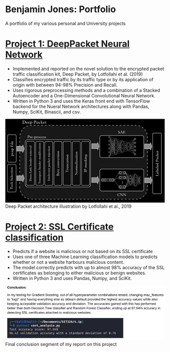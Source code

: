 # Benjamin Jones: Portfolio
A portfolio of my various personal and University projects


# [Project 1: DeepPacket Neural Network](https://github.com/Bnjon01/DeepPacketNN)
- Implemented and reported on the novel solution to the encrypted packet traffic classification kit, Deep Packet, by Lotfollahi et al. (2019)
- Classifies encrypted traffic by its traffic type or by its application of origin with between 94-98% Precision and Recall.
- Uses rigorous preprocessing methods and a combination of a Stacked Autoencoder and a One-Dimensional Convolutional Neural Network.
- Written in Python 3 and uses the Keras front end with TensorFlow backend for the Nueral Network architectures along with Pandas, Numpy, SciKit, Binascii, and csv.

![](/images/DeepPacket_Illustration.png)
Deep Packet architecture illustration by Lotfollahi et al., 2019

# [Project 2: SSL Certificate classification](https://github.com/Bnjon01/ML_SSL_Cert_Analysis)
- Predicts if a website is malicious or not based on its SSL certificate
- Uses one of three Machine Learning classification models to predicts whether or not a website harbours malicious content.
- The model correctly predicts with up to almost 98% accuracy of the SSL certificates as belonging to either malicious or benign websites.
- Written in Python 3 and uses Pandas, Numpy, and SciKit.

![](/images/ML_Tree_Conclusion.png)
Final conclusion segment of my report on this project
